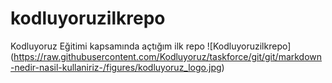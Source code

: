 # kodluyoruzilkrepo
Kodluyoruz Eğitimi kapsamında açtığım ilk repo
![Kodluyoruzilkrepo]
(https://raw.githubusercontent.com/Kodluyoruz/taskforce/git/git/markdown-nedir-nasil-kullaniriz-/figures/kodluyoruz_logo.jpg)